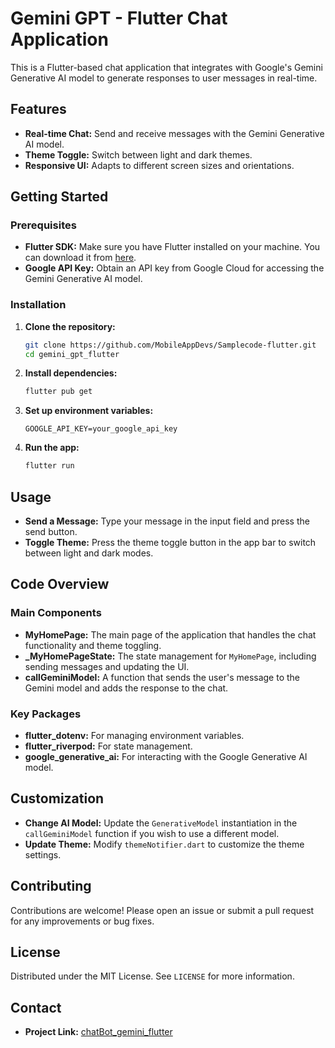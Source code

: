 # Gemini GPT - Flutter Chat Application

This is a Flutter-based chat application that integrates with Google's Gemini Generative AI model to generate responses to user messages in real-time.

## Features

- **Real-time Chat:** Send and receive messages with the Gemini Generative AI model.
- **Theme Toggle:** Switch between light and dark themes.
- **Responsive UI:** Adapts to different screen sizes and orientations.

## Getting Started

### Prerequisites

- **Flutter SDK:** Make sure you have Flutter installed on your machine. You can download it from [here](https://flutter.dev/docs/get-started/install).
- **Google API Key:** Obtain an API key from Google Cloud for accessing the Gemini Generative AI model.

### Installation

1. **Clone the repository:**

    ```bash
    git clone https://github.com/MobileAppDevs/Samplecode-flutter.git
    cd gemini_gpt_flutter
    ```

2. **Install dependencies:**

    ```bash
    flutter pub get
    ```

3. **Set up environment variables:**


    ```plaintext
    GOOGLE_API_KEY=your_google_api_key
    ```

4. **Run the app:**

    ```bash
    flutter run
    ```

## Usage

- **Send a Message:** Type your message in the input field and press the send button.
- **Toggle Theme:** Press the theme toggle button in the app bar to switch between light and dark modes.

## Code Overview

### Main Components

- **MyHomePage:** The main page of the application that handles the chat functionality and theme toggling.
- **_MyHomePageState:** The state management for `MyHomePage`, including sending messages and updating the UI.
- **callGeminiModel:** A function that sends the user's message to the Gemini model and adds the response to the chat.

### Key Packages

- **flutter_dotenv:** For managing environment variables.
- **flutter_riverpod:** For state management.
- **google_generative_ai:** For interacting with the Google Generative AI model.

## Customization

- **Change AI Model:** Update the `GenerativeModel` instantiation in the `callGeminiModel` function if you wish to use a different model.
- **Update Theme:** Modify `themeNotifier.dart` to customize the theme settings.

## Contributing

Contributions are welcome! Please open an issue or submit a pull request for any improvements or bug fixes.

## License

Distributed under the MIT License. See `LICENSE` for more information.

## Contact

- **Project Link:** [chatBot_gemini_flutter](https://github.com/MobileAppDevs/Samplecode-flutter/tree/main/chatBot_gemini_flutter)
